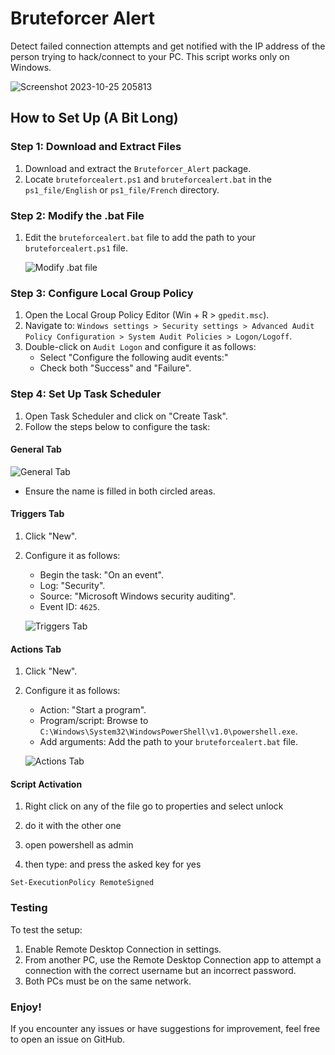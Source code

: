 # Bruteforcer Alert

Detect failed connection attempts and get notified with the IP address of the person trying to hack/connect to your PC. This script works only on Windows.

![Screenshot 2023-10-25 205813](https://github.com/Yudaol/Bruteforcer_Alert/assets/92973701/3e607aa6-547b-4b40-9066-1641330c7e6b)

## How to Set Up (A Bit Long)

### Step 1: Download and Extract Files

1. Download and extract the `Bruteforcer_Alert` package.
2. Locate `bruteforcealert.ps1` and `bruteforcealert.bat` in the `ps1_file/English` or `ps1_file/French` directory.

### Step 2: Modify the .bat File

1. Edit the `bruteforcealert.bat` file to add the path to your `bruteforcealert.ps1` file.
   
   ![Modify .bat file](https://github.com/Yudaol/Bruteforcer_Alert/assets/92973701/af9555da-e4f2-49fb-b71e-4dd9ba65c87c)

### Step 3: Configure Local Group Policy

1. Open the Local Group Policy Editor (Win + R > `gpedit.msc`).
2. Navigate to: `Windows settings > Security settings > Advanced Audit Policy Configuration > System Audit Policies > Logon/Logoff`.
3. Double-click on `Audit Logon` and configure it as follows:
    - Select "Configure the following audit events:"
    - Check both "Success" and "Failure".

### Step 4: Set Up Task Scheduler

1. Open Task Scheduler and click on "Create Task".
2. Follow the steps below to configure the task:

#### General Tab

![General Tab](https://github.com/Yudaol/Bruteforcer_Alert/assets/92973701/7580eb5d-8c6d-4fde-ab41-66a37fad0824)
- Ensure the name is filled in both circled areas.

#### Triggers Tab

1. Click "New".
2. Configure it as follows:
    - Begin the task: "On an event".
    - Log: "Security".
    - Source: "Microsoft Windows security auditing".
    - Event ID: `4625`.

   ![Triggers Tab](https://github.com/Yudaol/Bruteforcer_Alert/assets/92973701/b9d15676-7fb1-4cb3-8952-1be568cb1c21)

#### Actions Tab

1. Click "New".
2. Configure it as follows:
    - Action: "Start a program".
    - Program/script: Browse to `C:\Windows\System32\WindowsPowerShell\v1.0\powershell.exe`.
    - Add arguments: Add the path to your `bruteforcealert.bat` file.

   ![Actions Tab](https://github.com/Yudaol/Bruteforcer_Alert/assets/92973701/d1403dbe-8b8d-43f3-adad-cb19d43ce1bf)

#### Script Activation

1. Right click on any of the file go to properties and select unlock
   
2. do it with the other one

3. open powershell as admin

4. then type:       and press the asked key for yes
```
Set-ExecutionPolicy RemoteSigned
```


### Testing

To test the setup:
1. Enable Remote Desktop Connection in settings.
2. From another PC, use the Remote Desktop Connection app to attempt a connection with the correct username but an incorrect password.
3. Both PCs must be on the same network.

### Enjoy!

If you encounter any issues or have suggestions for improvement, feel free to open an issue on GitHub.